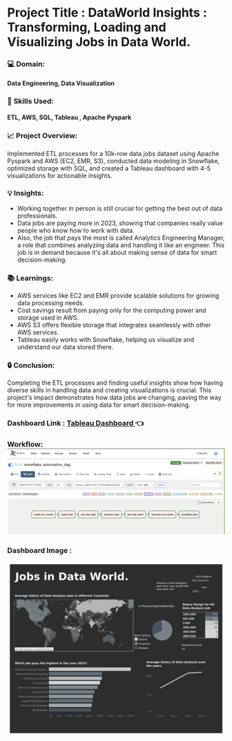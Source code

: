# Project Title : DataWorld Insights : Transforming, Loading and Visualizing Jobs in Data World.


### :computer:  **Domain:**  

#### Data Engineering, Data Visualization

### 📖 **Skills Used:** 

#### ETL, AWS, SQL, Tableau , Apache Pyspark

### :chart_with_upwards_trend: **Project Overview:** 

Implemented ETL processes for a 10k-row data jobs dataset using Apache Pyspark and AWS (EC2, EMR, S3), conducted data modeling in Snowflake, optimized storage with SQL, and created a Tableau dashboard with 4-5 visualizations for actionable insights.

### 💡 **Insights:**

 * Working together in person is still crucial for getting the best out of data professionals.
 * Data jobs are paying more in 2023, showing that companies really value people who know how to work with data.
 * Also, the job that pays the most is called Analytics Engineering Manager, a role that combines analyzing data and handling it like an engineer. This job is in demand because it's all about making sense of data for smart decision-making.

### 📚 Learnings:

 * AWS services like EC2 and EMR provide scalable solutions for growing data processing needs.
 * Cost savings result from paying only for the computing power and storage used in AWS.
 * AWS S3 offers flexible storage that integrates seamlessly with other AWS services.
 * Tableau easily works with Snowflake, helping us visualize and understand our data stored there.

### :lock: Conclusion: 

Completing the ETL processes and finding useful insights show how having diverse skills in handling data and creating visualizations is crucial. This project's impact demonstrates how data jobs are changing, paving the way for more improvements in using data for smart decision-making.

  

### Dashboard Link :  [Tableau Dashboard ](https://public.tableau.com/app/profile/harshitha.b.nagaraj/viz/JobsinDataWorld/MainDashboard)  👈

### Workflow:![Image](Airflow.png)



### Dashboard Image : 

![Image2](MainDashboard.png)



